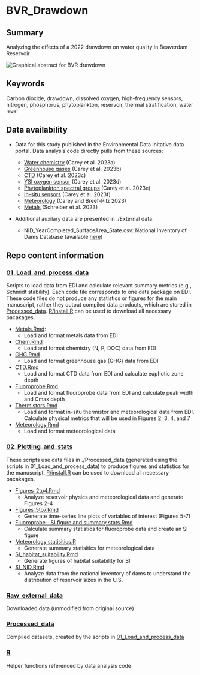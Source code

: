 # BVR_Drawdown

## Summary

Analyzing the effects of a 2022 drawdown on water quality in Beaverdam Reservoir

![Graphical abstract for BVR drawdown](https://github.com/abbylewis/BVR_Drawdown/assets/51751937/cd04fca6-2424-43f3-a99d-2fd2ba2ba5bc)

## Keywords

Carbon dioxide, drawdown, dissolved oxygen, high-frequency sensors, nitrogen, phosphorus, phytoplankton, reservoir, thermal stratification, water level

## Data availability

* Data for this study published in the Environmental Data Initative data portal. Data analysis code directly pulls from these sources: 
    * [Water chemistry](https://portal.edirepository.org/nis/mapbrowse?packageid=edi.199.11) (Carey et al. 2023a)
    * [Greenhouse gases](https://portal.edirepository.org/nis/mapbrowse?packageid=edi.551.7) (Carey et al. 2023b)
    * [CTD](https://portal.edirepository.org/nis/mapbrowse?packageid=edi.200.12) (Carey et al. 2023c)
    * [YSI oxygen sensor](https://portal.edirepository.org/nis/mapbrowse?packageid=edi.198.11) (Carey et al. 2023d)
    * [Phytoplankton spectral groups](https://portal.edirepository.org/nis/mapbrowse?packageid=edi.272.7) (Carey et al. 2023e)
    * [In-situ sensors](https://portal.edirepository.org/nis/mapbrowse?packageid=edi.725.3) (Carey et al. 2023f)
    * [Meteorology](https://portal.edirepository.org/nis/mapbrowse?packageid=edi.389.7) (Carey and Breef-Pilz 2023)
    * [Metals](https://portal.edirepository.org/nis/mapbrowse?packageid=edi.455.7) (Schreiber et al. 2023)

* Additional auxilary data are presented in ./External data:
    * NID_YearCompleted_SurfaceArea_State.csv: National Inventory of Dams Database (available [here](https://nid.sec.usace.army.mil/#/))

## Repo content information

### [01_Load_and_process_data](01_Load_and_process_data)

Scripts to load data from EDI and calculate relevant summary metrics (e.g., Schmidt stability). Each code file corresponds to one data package on EDI. These code files do not produce any statistics or figures for the main manuscript, rather they output compiled data products, which are stored in [Processed_data](Processed_data). [R/install.R](R/install.R) can be used to download all necessary pacakages.

* [Metals.Rmd](01_Load_and_process_data/Metals.Rmd):
   * Load and format metals data from EDI
* [Chem.Rmd](01_Load_and_process_data/Chem.Rmd)
   * Load and format chemistry (N, P, DOC) data from EDI
* [GHG.Rmd](01_Load_and_process_data/GHG.Rmd)
   * Load and format greenhouse gas (GHG) data from EDI
* [CTD.Rmd](01_Load_and_process_data/CTD.Rmd)
   * Load and format CTD data from EDI and calculate euphotic zone depth
* [Fluoroprobe.Rmd](01_Load_and_process_data/Fluoroprobe.Rmd)
   * Load and format fluoroprobe data from EDI and calculate peak width and Cmax depth
* [Thermistors.Rmd](01_Load_and_process_data/Thermistors.Rmd)
   * Load and format in-situ thermistor and meteorological data from EDI. Calculate physical metrics that will be used in Figures 2, 3, 4, and 7
* [Meteorology.Rmd](01_Load_and_process_data/Meteorology.Rmd)
   * Load and format meteorological data

### [02_Plotting_and_stats](02_Plotting_and_stats)

These scripts use data files in ./Processed_data (generated using the scripts in 01_Load_and_process_data) to produce figures and statistics for the manuscript. [R/install.R](R/install.R) can be used to download all necessary pacakages.

* [Figures_2to4.Rmd](02_Plotting_and_stats/Figures_2to4.Rmd)
   * Analyze reservoir physics and meteorological data and generate Figures 2-4
* [Figures_5to7.Rmd](02_Plotting_and_stats/Figures_5to7.Rmd)
   * Generate time-series line plots of variables of interest (Figures 5-7)
* [Fluoroprobe - SI figure and summary stats.Rmd](02_Plotting_and_stats/Fluoroprobe-SI_figure_summary_stats.Rmd)
   * Calculate summary statistics for fluoroprobe data and create an SI figure
* [Meteorology statisitics.R](02_Plotting_and_stats/Meteorology_statisitics.R)
   * Generate summary statisitics for meteorological data
* [SI_habitat_suitability.Rmd](02_Plotting_and_stats/SI_habitat_suitability.Rmd)
   * Generate figures of habitat suitability for SI
* [SI_NID.Rmd](02_Plotting_and_stats/SI_NID.Rmd)
   * Analyze data from the national inventory of dams to understand the distribution of reservoir sizes in the U.S.

### [Raw_external_data](Raw_external_data)

Downloaded data (unmodified from original source)

### [Processed_data](Processed_data)

Compiled datasets, created by the scripts in [01_Load_and_process_data](01_Load_and_process_data)

### [R](R)

Helper functions referenced by data analysis code
